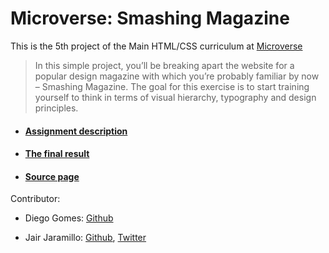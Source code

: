 # Microverse: Smashing Magazine

This is the 5th project of the Main HTML/CSS curriculum at [Microverse](https://www.microverse.org)

>In this simple project, you’ll be breaking apart the website for a popular design magazine with which you’re probably familiar by now – Smashing Magazine. The goal for this exercise is to start training yourself to think in terms of visual hierarchy, typography and design principles.

* #### [Assignment description](https://www.theodinproject.com/courses/html5-and-css3/lessons/design-teardown)
* #### [The final result](https://jairjaramillo.github.io/Microverse-Smashing-Magazine)
* #### [Source page](http://smashingmagazine.com)

Contributor:

* Diego Gomes: [Github](https://github.com/digomes87)

* Jair Jaramillo: [Github](https://github.com/jairjaramillo), [Twitter](https://twitter.com/jairjy)

<!--
Code review by:

* Pending: [Github](https://github.com/reviewer) -->

